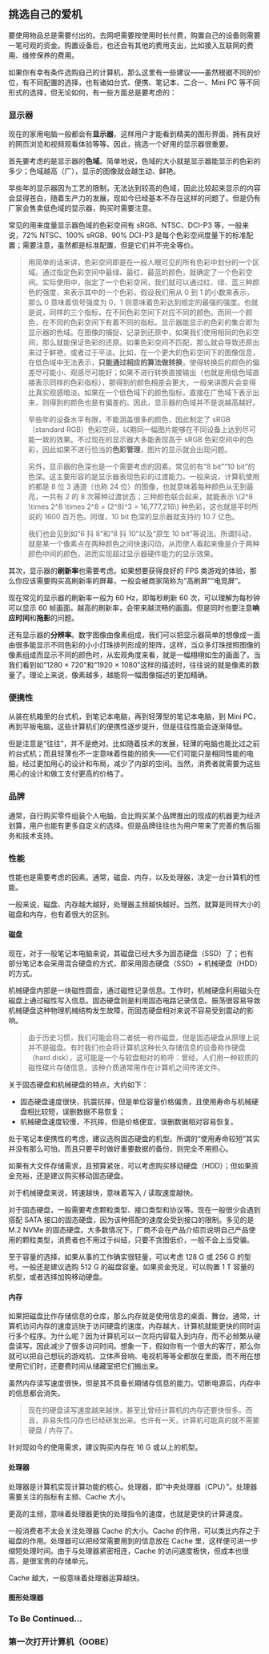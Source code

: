 ## 挑选自己的爱机

要使用物品总是需要付出的。去网吧需要按使用时长付费，购置自己的设备则需要一笔可观的资金。购置设备后，也还会有其他的费用支出，比如接入互联网的费用、维修保养的费用。

如果你有幸有条件选购自己的计算机，那么这里有一些建议——虽然根据不同的价位，有不同配置的选择，也有诸如台式、便携、笔记本、二合一、Mini PC 等不同形式的选择，但无论如何，有一些方面总是要考虑的：

### 显示器

现在的家用电脑一般都会有**显示器**，这样用户才能看到精美的图形界面，拥有良好的网页浏览和视频观看体验等等。因此，挑选一个好用的显示器很重要。

首先要考虑的是显示器的**色域**。简单地说，色域的大小就是显示器能显示的色彩的多少；色域越高（广），显示的图像就会越生动、鲜艳。

早些年的显示器因为工艺的限制，无法达到较高的色域，因此比较起来显示的内容会显得苍白，随着生产力的发展，现如今已经基本不存在这样的问题了。但是仍有厂家会售卖低色域的显示器，购买时需要注意。

常见的用来度量显示器色域的色彩空间有 sRGB、NTSC、DCI-P3 等，一般来说，72% NTSC、100% sRGB、90% DCI-P3 是每个色彩空间度量下的标准配置；需要注意，虽然都是标准配置，但是它们并不完全等价。

> 用简单的话来讲，色彩空间即是在一般人眼可见的所有色彩中划分的一个区域。通过指定色彩空间中最绿、最红、最蓝的颜色，就确定了一个色彩空间。实际使用中，指定了一个色彩空间，我们就可以通过红、绿、蓝三种颜色的强度，来表示其中的一个色彩，假设我们用从 0 到 1 的小数来表示，那么 0 意味着信号强度为 0，1 则意味着色彩达到规定的最强的强度。也就是说，同样的三个指标，在不同色彩空间下对应不同的颜色。而同一个颜色，在不同的色彩空间下有着不同的指标。显示器能显示的色彩的集合即为显示器的色域。在图像的捕捉、记录到还原中，如果我们使用相同的色彩空间，那么就能保证色彩的还原。如果色彩空间不匹配，那么就会导致还原出来过于鲜艳，或者过于平淡。比如，在一个更大的色彩空间下的图像信息，在低色域中无法表示，**只能通过相应的算法做转换**，使得转换后的颜色的偏差尽可能小、观感尽可能好；如果不进行转换直接输出（也就是用低色域直接表示同样的色彩指标），那得到的颜色相差会更大，一般来讲图片会变得比真实观感暗淡。如果在一个低色域下的颜色指标，直接在广色域下表示出来，则得到的颜色也是有偏差的。因此，显示器的色域并不是说越高越好。
>
> 早些年的设备水平有限，不能涵盖很多的颜色，因此制定了 sRGB（standard RGB）色彩空间，以期同一幅图片能够在不同设备上达到尽可能一致的效果。不过现在的显示器大多能表现高于 sRGB 色彩空间中的色彩，因此如果不进行恰当的**色彩管理**，图片的显示就会出现问题。
>
> 另外，显示器的色深也是一个需要考虑的因素。常见的有“8 bit”“10 bit”的色深。这主要形容的是显示器表现色彩的过渡能力。一般来说，计算机使用的都是 8 位 3 通道（也称 24 位）的图像，也就意味着每种颜色从无到最亮，一共有 2 的 8 次幂种过渡状态；三种颜色联合起来，就能表示 \\(2^8 \times 2^8 \times 2^8 = (2^8)^3 = 16,777,216\\) 种色彩，这也就是平时所说的 1600 百万色。同理，10 bit 色深的显示器就支持约 10.7 亿色。
>
> 我们也会见到如“6 抖 8”和“8 抖 10”以及“原生 10 bit”等说法。所谓抖动，就是某一个像素点在两种颜色之间快速闪动，从而使人看起来像是介于两种颜色中间的颜色，进而实现超过显示器硬件能力的显示效果。

其次，显示器的**刷新率**也需要考虑。如果想要获得良好的 FPS 类游戏的体验，那么你应该需要购买高刷新率的屏幕，一般会被商家简称为“高刷屏”“电竞屏”。

现在常见的显示器的刷新率一般为 60 Hz，即每秒刷新 60 次，可以理解为每秒钟可以显示 60 帧画面。越高的刷新率，会带来越流畅的画面。但是同时也要注意**响应时间**和**拖影**的问题。

还有显示器的**分辨率**。数字图像由像素组成，我们可以把显示器简单的想像成一面由很多能显示不同色彩的小小灯珠排列形成的矩阵，这样，当众多灯珠按照图像的像素组成而显示不同的颜色时，从宏观角度来看，就是一幅栩栩如生的画面了。当我们看到如“1280 × 720”和“1920 × 1080”这样的描述时，往往说的就是像素的数量了。理论上来说，像素越多，越能将一幅图像描述的更加精确。

### 便携性

从装在机箱里的台式机，到笔记本电脑，再到轻薄型的笔记本电脑，到 Mini PC，再到平板电脑，这些计算机们的便携性逐步提升，但是往往性能会逐渐降低。

但是注意是“往往”，并不是绝对。比如随着技术的发展，轻薄的电脑也能比过之前的台式机；而且轻薄也不一定意味着性能的损失——它们可能只是相同性能的电脑，经过更加用心的设计和布局，减少了内部的空间。当然，消费者就需要为这些用心的设计和做工支付更高的价格了。

### 品牌

通常，自行购买零件组装个人电脑，会比购买某个品牌推出的现成的机器更为经济划算，用户也能有更多自定义的选择。但是品牌往往也为用户带来了完善的售后服务和技术支持。

### 性能

性能也是需要考虑的因素。通常，磁盘、内存，以及处理器，决定一台计算机的性能。

一般来说，磁盘、内存越大越好，处理器主频越快越好。当然，就算是同样大小的磁盘和内存，也有着很大的区别。

#### 磁盘

现在，对于一般笔记本电脑来说，其磁盘已经大多为固态硬盘（SSD）了；也有部分笔记本会采用混合硬盘的方式，即采用固态硬盘（SSD）+ 机械硬盘（HDD）的方式。

机械硬盘内部是一块磁性圆盘，通过磁性记录信息。工作时，机械硬盘利用磁头在磁盘上通过磁性写入信息。固态硬盘则是利用固态电路记录信息。振荡很容易导致机械硬盘这种物理机械结构发生故障，而固态硬盘相对来说不容易受到震动的影响。

> 由于历史习惯，我们可能会将二者统一称作磁盘，但是固态硬盘从原理上说并不是磁盘。有时我们也会将计算机这种长久存储信息的设备称作硬盘（hard disk），这可能是一个与软盘相对的称呼：曾经，人们用一种软质的磁性碟片存储信息，该种介质通常用作在计算机之间传递文件。

关于固态硬盘和机械硬盘的特点，大约如下：

- 固态硬盘速度很快，抗震抗摔，但是单位容量价格偏贵，且使用寿命与机械硬盘相比较短，误删数据不易恢复；
- 机械硬盘速度较慢，不抗摔，但是价格便宜，误删数据相对容易恢复。

处于笔记本便携性的考虑，建议选购固态硬盘的机型。所谓的“使用寿命较短”其实并没有那么可怕，而且只要平时做好重要数据的备份，则完全不用担心。

如果有大文件存储需求，且预算紧张，可以考虑购买移动硬盘（HDD）；但如果资金充裕，还是建议购买移动固态硬盘。

对于机械硬盘来说，转速越快，意味着写入 / 读取速度越快。

对于固态硬盘，一般需要考虑颗粒类型、接口类型和协议等。现在一般很少会遇到搭配 SATA 接口的固态硬盘，因为该种搭配的速度会受到接口的限制。多见的是 M.2 NVMe 的固态硬盘。大多数情况下，厂商不会在产品介绍页说明自己产品使用的颗粒类型，消费者也不用过于纠结，只要不贪图低价，一般不会上当受骗。

至于容量的选择，如果从事的工作确实很轻量，可以考虑 128 G 或 256 G 的型号。一般还是建议选购 512 G 的磁盘容量。如果资金充足，可以购置 1 T 容量的机型，或者选择加购移动硬盘。

#### 内存

如果把磁盘比作存储信息的仓库，那么内存就是使用信息的桌面、舞台。通常，计算机访问内存的速度远快于访问硬盘的速度。内存越大，计算机就能更快的同时运行多个程序。为什么呢？因为计算机可以一次将内容载入到内存，而不必频繁从硬盘读写，因此减少了很多访问时间。想象一下，假如你有一个很大的客厅，那么你就可以把自己想玩的游戏机、立体声音响、电视机等等全都放在里面，而不用在想使用它们时，还要费时间从储藏室把它们搬出来。

虽然内存读写速度很快，但是其不具备长期储存信息的能力。切断电源后，内存中的信息都会消失。

> 现在的硬盘读写速度越来越快，甚至比曾经计算机的内存还要快很多。而且，非易失性闪存也已经研发出来。也许有一天，计算机可能真的就不需要硬盘 / 内存了。

针对现如今的使用需求，建议购买内存在 16 G 或以上的机型。

#### 处理器

处理器是计算机实现计算功能的核心。处理器，即“中央处理器（CPU）”。处理器需要关注的指标有主频、Cache 大小。

更高的主频，意味着处理器更快的处理指令的速度，也就是更快的计算速度。

一般消费者不太会关注处理器 Cache 的大小。Cache 的作用，可以类比内存之于磁盘的作用。处理器可以把经常需要用到的信息放在 Cache 里，这样便可进一步缩短处理时间。由于与处理器紧密相连，Cache 的访问速度极快，但成本也很高，是很宝贵的存储单元。

Cache 越大，一般意味着处理器运算越快。

#### 图形处理器

### To Be Continued...

### 第一次打开计算机（OOBE）
